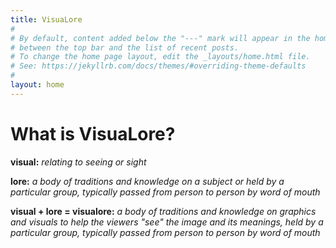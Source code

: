 ```yaml
---
title: VisuaLore
#
# By default, content added below the "---" mark will appear in the home page
# between the top bar and the list of recent posts.
# To change the home page layout, edit the _layouts/home.html file.
# See: https://jekyllrb.com/docs/themes/#overriding-theme-defaults
#
layout: home
---
```

# What is VisuaLore?

**visual:** *relating to seeing or sight*

**lore:** *a body of traditions and knowledge on a subject or held by a particular group, typically passed from person to person by word of mouth*

**visual + lore = visualore:** *a body of traditions and knowledge on graphics and visuals to help the viewers "see" the image and its meanings, held by a particular group, typically passed from person to person by word of mouth* 
